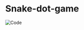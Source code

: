 # Snake-dot-game

![Code](https://github.com/user-attachments/assets/17992d00-f2df-422a-976a-745083b7ece7)
